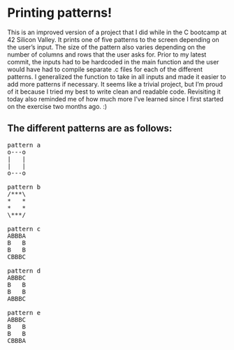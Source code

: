 # Printing patterns!

This is an improved version of a project that I did while in the C bootcamp at 42 Silicon Valley. It prints one of five patterns to the screen depending on the user’s input. The size of the pattern also varies depending on the number of columns and rows that the user asks for.
Prior to my latest commit, the inputs had to be hardcoded in the main function and the user would have had to compile separate .c files for each of the different patterns.
I generalized the function to take in all inputs and made it easier to add more patterns if necessary. It seems like a trivial project, but I’m proud of it because I tried my best to write clean and readable code. Revisiting it today also reminded me of how much more I’ve learned since I first started on the exercise two months ago. :)

## The different patterns are as follows:
<pre>
pattern a
o---o  
|   |  
|   |  
o---o  

pattern b
/***\  
*   *  
*   * 
\***/  

pattern c
ABBBA
B   B
B   B
CBBBC

pattern d
ABBBC
B   B
B   B
ABBBC

pattern e
ABBBC
B   B
B   B
CBBBA

